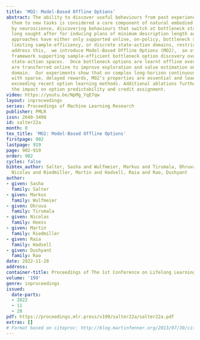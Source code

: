 ```yaml
---
title: 'MO2: Model-Based Offline Options'
abstract: The ability to discover useful behaviours from past experience and transfer
  them to new tasks is considered a core component of natural embodied intelligence.  Inspired
  by neuroscience, discovering behaviours that switch at bottleneck states have been
  long sought after for inducing plans of minimum description length across tasks.  Prior
  approaches have either only supported online, on-policy, bottleneck state discovery,
  limiting sample-efficiency, or discrete state-action domains, restricting applicability.  To
  address this,  we introduce Model-Based Offline Options (MO2),  an offline hindsight
  framework supporting sample-efficient bottleneck option discovery over continuous
  state-action spaces.  Once bottleneck options are learnt offline over source domains,  they
  are transferred online to improve exploration and value estimation on the transfer
  domain.  Our experiments show that on complex long-horizon continuous control tasks
  with sparse, delayed rewards, MO2’s properties are essential and lead to performance
  exceeding recent option learning methods. Additional ablations further demonstrate
  the impact on option predictability and credit assignment.
video: https://youtu.be/NpMg_YqE7qw
layout: inproceedings
series: Proceedings of Machine Learning Research
publisher: PMLR
issn: 2640-3498
id: salter22a
month: 0
tex_title: 'MO2: Model-Based Offline Options'
firstpage: 902
lastpage: 919
page: 902-919
order: 902
cycles: false
bibtex_author: Salter, Sasha and Wulfmeier, Markus and Tirumala, Dhruva and Heess,
  Nicolas and Riedmiller, Martin and Hadsell, Raia and Rao, Dushyant
author:
- given: Sasha
  family: Salter
- given: Markus
  family: Wulfmeier
- given: Dhruva
  family: Tirumala
- given: Nicolas
  family: Heess
- given: Martin
  family: Riedmiller
- given: Raia
  family: Hadsell
- given: Dushyant
  family: Rao
date: 2022-11-28
address:
container-title: Proceedings of The 1st Conference on Lifelong Learning Agents
volume: '199'
genre: inproceedings
issued:
  date-parts:
  - 2022
  - 11
  - 28
pdf: https://proceedings.mlr.press/v199/salter22a/salter22a.pdf
extras: []
# Format based on citeproc: http://blog.martinfenner.org/2013/07/30/citeproc-yaml-for-bibliographies/
---
```


